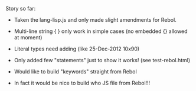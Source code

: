 
Story so far:

- Taken the lang-lisp.js and only made slight amendments for Rebol.

- Multi-line string { } only work in simple cases (no embedded {} allowed at moment)

- Literal types need adding (like 25-Dec-2012 10x90)

- Only added few "statements" just to show it works! (see test-rebol.html)

- Would like to build "keywords" straight from Rebol

- In fact it would be nice to build who JS file from Rebol!!!

